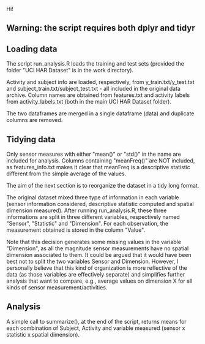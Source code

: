 Hi!
## Warning: the script requires both dplyr and tidyr

## Loading data
The script run_analysis.R loads the training and test sets (provided the folder "UCI HAR Dataset" is in the work directory). 

Activity and subject info are loaded, respectively, from y_train.txt/y_test.txt and subject_train.txt/subject_test.txt - all included in the original data archive. Column names are obtained from features.txt and activity labels from activity_labels.txt (both in the main UCI HAR Dataset folder). 

The two dataframes are merged in a single dataframe (data) and duplicate columns are removed. 

## Tidying data
Only sensor measures with either "mean()" or "std()" in the name are included for analysis. Columns containing "meanFreq()" are NOT included, as features_info.txt makes it clear that meanFreq is a descriptive statistic different from the simple average of the values. 

The aim of the next section is to reorganize the dataset in a tidy long format. 

The original dataset mixed three type of information in each variable (sensor information considered, descriptive statistic computed and spatial dimension measured). After running run_analysis.R, these three informations are split in three different variables, respectively named "Sensor", "Statistic" and "Dimension". For each observation, the measurement obtained is stored in the column "Value". 

Note that this decision generates some missing values in the variable "Dimension", as all the magnitude sensor measurements have no spatial dimension associated to them. It could be argued that it would have been best not to split the two variables Sensor and Dimension. However, I personally believe that this kind of organization is more reflective of the data (as those variables are effectively separate) and simplifies further analysis that want to compare, e.g., average values on dimension X for all kinds of sensor measurement/activities. 

## Analysis
A simple call to summarize(), at the end of the script, returns means for each combination of Subject, Activity and variable measured (sensor x statistic x spatial dimension). 
